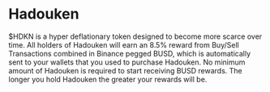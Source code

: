 # Hadouken
$HDKN is a hyper deflationary token designed to become more scarce over time. All holders of Hadouken will earn an 8.5% reward from Buy/Sell Transactions combined in Binance pegged BUSD, which is automatically sent to your wallets that you used to purchase Hadouken. No minimum amount of Hadouken is required to start receiving BUSD rewards. The longer you hold Hadouken the greater your rewards will be.
